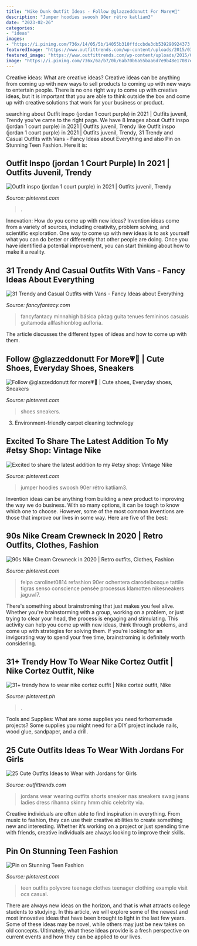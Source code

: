 ```yaml
---
title: "Nike Dunk Outfit Ideas - Follow @glazzeddonutt For More💗💍"
description: "Jumper hoodies swoosh 90er rétro katliam3"
date: "2023-02-26"
categories:
- "ideas"
images:
- "https://i.pinimg.com/736x/14/05/5b/14055b310ffdccbde3db539290924373.jpg"
featuredImage: "https://www.outfittrends.com/wp-content/uploads/2015/03/girls-wearing-jordans-and-shorts.jpg"
featured_image: "https://www.outfittrends.com/wp-content/uploads/2015/03/girls-wearing-jordans-and-shorts.jpg"
image: "https://i.pinimg.com/736x/6a/b7/0b/6ab70b6a55baa6d7e9b48e17087ebc35.jpg"
---
```



Creative ideas: What are creative ideas?
Creative ideas can be anything from coming up with new ways to sell products to coming up with new ways to entertain people. There is no one right way to come up with creative ideas, but it is important that you are able to think outside the box and come up with creative solutions that work for your business or product.

	

		
searching about Outfit inspo (jordan 1 court purple) in 2021 | Outfits juvenil, Trendy you've came to the right page. We have 8 Images about Outfit inspo (jordan 1 court purple) in 2021 | Outfits juvenil, Trendy like Outfit inspo (jordan 1 court purple) in 2021 | Outfits juvenil, Trendy, 31 Trendy and Casual Outfits with Vans - Fancy Ideas about Everything and also Pin on Stunning Teen Fashion. Here it is:
		
    
## Outfit Inspo (jordan 1 Court Purple) In 2021 | Outfits Juvenil, Trendy

<img loading=lazy src="https://i.pinimg.com/736x/cb/38/ff/cb38fffa6a78ed71fb2fc10610ed39e7.jpg" onerror="this.onerror=null;this.src='https://tse4.mm.bing.net/th?id=OIP.ykzBPN439kaXoOJRUhqttAHaJ3&amp;pid=15.1';" alt="Outfit inspo (jordan 1 court purple) in 2021 | Outfits juvenil, Trendy">

_Source: pinterest.com_

>. 

	

Innovation: How do you come up with new ideas?
Invention ideas come from a variety of sources, including creativity, problem solving, and scientific exploration. One way to come up with new ideas is to ask yourself what you can do better or differently that other people are doing. Once you have identified a potential improvement, you can start thinking about how to make it a reality.

    
## 31 Trendy And Casual Outfits With Vans - Fancy Ideas About Everything

<img loading=lazy src="https://fancyfantacy.com/wp-content/uploads/2020/01/Trendy-and-Casual-Outfits-with-Vans-20.jpg" onerror="this.onerror=null;this.src='https://tse1.mm.bing.net/th?id=OIP.ubtKr_YjuOULVY2NyY2Q0QHaKg&amp;pid=15.1';" alt="31 Trendy and Casual Outfits with Vans - Fancy Ideas about Everything">

_Source: fancyfantacy.com_

>fancyfantacy minnahigh básica piktag guita tenues femininos casuais guitamoda allfashionblog aufloria. 

	

The article discusses the different types of ideas and how to come up with them.

    
## Follow @glazzeddonutt For More💗💍 | Cute Shoes, Everyday Shoes, Sneakers

<img loading=lazy src="https://i.pinimg.com/736x/14/05/5b/14055b310ffdccbde3db539290924373.jpg" onerror="this.onerror=null;this.src='https://tse4.mm.bing.net/th?id=OIP.TBSSZz3af394Wge81_t__wHaND&amp;pid=15.1';" alt="Follow @glazzeddonutt for more💗💍 | Cute shoes, Everyday shoes, Sneakers">

_Source: pinterest.com_

>shoes sneakers. 

	

3. Environment-friendly carpet cleaning technology 

    
## Excited To Share The Latest Addition To My #etsy Shop: Vintage Nike

<img loading=lazy src="https://i.pinimg.com/736x/3c/9d/b2/3c9db2f409b7701f775959ce741d58c9.jpg" onerror="this.onerror=null;this.src='https://tse1.mm.bing.net/th?id=OIP.wGu663WZvjRdPW3qUReK8wHaJ3&amp;pid=15.1';" alt="Excited to share the latest addition to my #etsy shop: Vintage Nike">

_Source: pinterest.com_

>jumper hoodies swoosh 90er rétro katliam3. 

	

Invention ideas can be anything from building a new product to improving the way we do business. With so many options, it can be tough to know which one to choose. However, some of the most common inventions are those that improve our lives in some way. Here are five of the best: 

    
## 90s Nike Cream Crewneck In 2020 | Retro Outfits, Clothes, Fashion

<img loading=lazy src="https://i.pinimg.com/736x/6a/b7/0b/6ab70b6a55baa6d7e9b48e17087ebc35.jpg" onerror="this.onerror=null;this.src='https://tse4.mm.bing.net/th?id=OIP.td9QplOnZngTRiuVZliebAHaIN&amp;pid=15.1';" alt="90s Nike Cream Crewneck in 2020 | Retro outfits, Clothes, Fashion">

_Source: pinterest.com_

>felpa carolinet0814 refashion 90er ochentera clarodelbosque tattile tigras senso conscience pensée processus klamotten nikesneakers jaguwl7. 

	

There's something about brainstroming that just makes you feel alive. Whether you're brainstorming with a group, working on a problem, or just trying to clear your head, the process is engaging and stimulating. This activity can help you come up with new ideas, think through problems, and come up with strategies for solving them. If you're looking for an invigorating way to spend your free time, brainstroming is definitely worth considering.

    
## 31+ Trendy How To Wear Nike Cortez Outfit | Nike Cortez Outfit, Nike

<img loading=lazy src="https://i.pinimg.com/736x/67/6d/d3/676dd37b2677ac9a876e59cb9b11ba25.jpg" onerror="this.onerror=null;this.src='https://tse1.mm.bing.net/th?id=OIP.evki41vfgrPkBHoTsy4k7AAAAA&amp;pid=15.1';" alt="31+ trendy how to wear nike cortez outfit | Nike cortez outfit, Nike">

_Source: pinterest.ph_

>. 

	

Tools and Supplies: What are some supplies you need forhomemade projects?
Some supplies you might need for a DIY project include nails, wood glue, sandpaper, and a drill.

    
## 25 Cute Outfits Ideas To Wear With Jordans For Girls

<img loading=lazy src="https://www.outfittrends.com/wp-content/uploads/2015/03/girls-wearing-jordans-and-shorts.jpg" onerror="this.onerror=null;this.src='https://tse4.mm.bing.net/th?id=OIP.8o0IGUn7ri0dc8-j93c8ZQAAAA&amp;pid=15.1';" alt="25 Cute Outfits Ideas to Wear with Jordans for Girls">

_Source: outfittrends.com_

>jordans wear wearing outfits shorts sneaker nas sneakers swag jeans ladies dress rihanna skinny hmm chic celebrity via. 

	

Creative individuals are often able to find inspiration in everything. From music to fashion, they can use their creative abilities to create something new and interesting. Whether it’s working on a project or just spending time with friends, creative individuals are always looking to improve their skills.

    
## Pin On Stunning Teen Fashion

<img loading=lazy src="https://i.pinimg.com/736x/08/76/57/0876570d10d8160bfdc31cc0a16c365c.jpg" onerror="this.onerror=null;this.src='https://tse3.mm.bing.net/th?id=OIP.Xojz3k12yhe54axO0v16XQHaLR&amp;pid=15.1';" alt="Pin on Stunning Teen Fashion">

_Source: pinterest.com_

>teen outfits polyvore teenage clothes teenager clothing example visit ocs casual. 

	

There are always new ideas on the horizon, and that is what attracts college students to studying. In this article, we will explore some of the newest and most innovative ideas that have been brought to light in the last few years. Some of these ideas may be novel, while others may just be new takes on old concepts. Ultimately, what these ideas provide is a fresh perspective on current events and how they can be applied to our lives.

